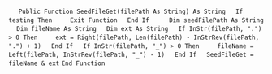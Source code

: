 &nbsp;&nbsp;&nbsp;&nbsp;
`Public Function SeedFileGet(filePath As String) As String`
&nbsp;&nbsp;&nbsp;&nbsp;`If testing Then`
&nbsp;&nbsp;&nbsp;&nbsp;&nbsp;&nbsp;&nbsp;&nbsp;`Exit Function`
&nbsp;&nbsp;&nbsp;&nbsp;`End If`
&nbsp;&nbsp;&nbsp;&nbsp;
&nbsp;&nbsp;&nbsp;&nbsp;`Dim seedFilePath As String`
&nbsp;&nbsp;&nbsp;&nbsp;`Dim fileName As String`
&nbsp;&nbsp;&nbsp;&nbsp;`Dim ext As String`
&nbsp;&nbsp;&nbsp;&nbsp;`If InStr(filePath, ".") > 0 Then`
&nbsp;&nbsp;&nbsp;&nbsp;&nbsp;&nbsp;&nbsp;&nbsp;`ext = Right(filePath, Len(filePath) - InStrRev(filePath, ".") + 1)`
&nbsp;&nbsp;&nbsp;&nbsp;`End If`
&nbsp;&nbsp;&nbsp;&nbsp;`If InStr(filePath, "_") > 0 Then`
&nbsp;&nbsp;&nbsp;&nbsp;&nbsp;&nbsp;&nbsp;&nbsp;`fileName = Left(filePath, InStrRev(filePath, "_") - 1)`
&nbsp;&nbsp;&nbsp;&nbsp;`End If`
&nbsp;&nbsp;&nbsp;&nbsp;`SeedFileGet = fileName & ext`
`End Function`
&nbsp;&nbsp;&nbsp;&nbsp;

